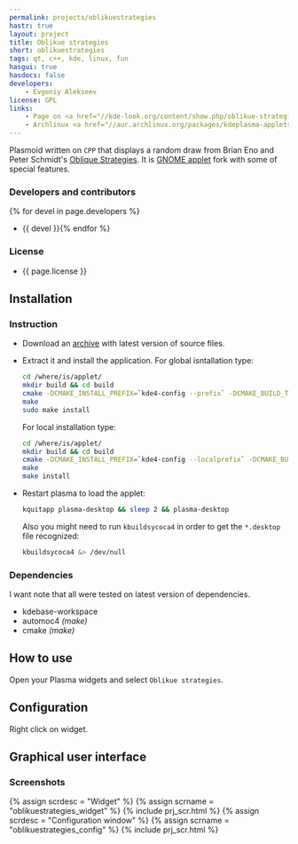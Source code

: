 ```yaml
---
permalink: projects/oblikuestrategies
hastr: true
layout: project
title: Oblikue strategies
short: oblikuestrategies
tags: qt, c++, kde, linux, fun
hasgui: true
hasdocs: false
developers:
    - Evgeniy Alekseev
license: GPL
links:
    - Page on <a href="//kde-look.org/content/show.php/oblikue-strategies?content=160503", title="kde-look">kde-look.org</a>
    - Archlinux <a href="//aur.archlinux.org/packages/kdeplasma-applets-oblikuestrategies", title="AUR">AUR package</a>
---
```

<!-- info block -->

Plasmoid written on `CPP` that displays a random draw from Brian Eno and Peter Schmidt's [Oblique Strategies](//en.wikipedia.org/wiki/Oblique_strategies "Wiki"). It is [GNOME applet](//gnome-look.org/content/show.php/Oblique+Strategies?content=78405 "gnome-look") fork with some of special features.

<!--more-->

### <a href="#devel" class="anchor" id="devel"><span class="octicon octicon-link"></span></a>Developers and contributors

{% for devel in page.developers %}
* {{ devel }}{% endfor %}

### <a href="#license" class="anchor" id="license"><span class="octicon octicon-link"></span></a>License

* {{ page.license }}

<!-- end of info block -->

<!-- install block -->
## <a href="#install" class="anchor" id="install"><span class="octicon octicon-link"></span></a>Installation

### <a href="#instruction" class="anchor" id="instruction"><span class="octicon octicon-link"></span></a>Instruction

* Download an [archive](//github.com/arcan1s/oblikuestrategies/releases "GitHub") with latest version of source files.
* Extract it and install the application. For global isntallation type:

    ```bash
    cd /where/is/applet/
    mkdir build && cd build
    cmake -DCMAKE_INSTALL_PREFIX=`kde4-config --prefix` -DCMAKE_BUILD_TYPE=Release ../
    make
    sudo make install
    ```

    For local installation type:

    ```bash
    cd /where/is/applet/
    mkdir build && cd build
    cmake -DCMAKE_INSTALL_PREFIX=`kde4-config --localprefix` -DCMAKE_BUILD_TYPE=Release ../
    make
    make install
    ```

* Restart plasma to load the applet:

    ```bash
    kquitapp plasma-desktop && sleep 2 && plasma-desktop
    ```

    Also you might need to run `kbuildsycoca4` in order to get the `*.desktop` file recognized:

    ```bash
    kbuildsycoca4 &> /dev/null
    ```

### <a href="#dependencies" class="anchor" id="dependencies"><span class="octicon octicon-link"></span></a>Dependencies

I want note that all were tested on latest version of dependencies.

* kdebase-workspace
* automoc4 *(make)*
* cmake *(make)*

<!-- end of install block -->

<!-- howto block -->
## <a href="#howto" class="anchor" id="howto"><span class="octicon octicon-link"></span></a>How to use

Open your Plasma widgets and select `Oblikue strategies`.

<!-- end of howto block -->

<!-- config block -->
## <a href="#config" class="anchor" id="config"><span class="octicon octicon-link"></span></a>Configuration

Right click on widget.

<!-- end of config block -->

<!-- gui block -->
## <a href="#gui" class="anchor" id="gui"><span class="octicon octicon-link"></span></a>Graphical user interface

### <a href="#screenshots" class="anchor" id="screenshots"><span class="octicon octicon-link"></span></a>Screenshots

<div class="thumbnails">
  {% assign scrdesc = "Widget" %}
  {% assign scrname = "oblikuestrategies_widget" %}
  {% include prj_scr.html %}
  {% assign scrdesc = "Configuration window" %}
  {% assign scrname = "oblikuestrategies_config" %}
  {% include prj_scr.html %}
</div>
<!-- end of gui block -->
